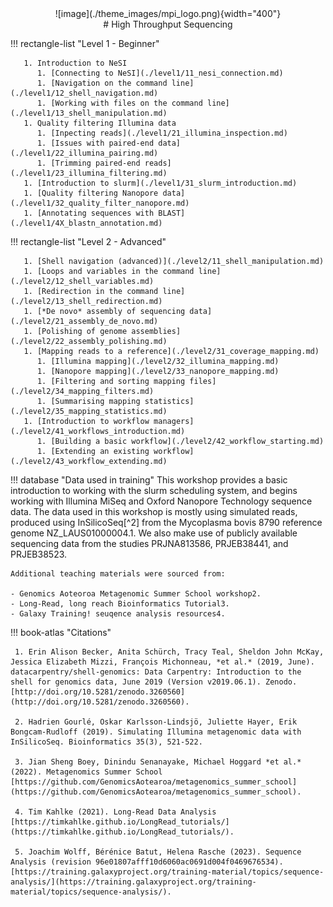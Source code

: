 <center>![image](./theme_images/mpi_logo.png){width="400"}</center>
<center>
# High Throughput Sequencing
</center>

!!! rectangle-list "Level 1 - Beginner"

       1. Introduction to NeSI
          1. [Connecting to NeSI](./level1/11_nesi_connection.md)
          1. [Navigation on the command line](./level1/12_shell_navigation.md)
          1. [Working with files on the command line](./level1/13_shell_manipulation.md)
       1. Quality filtering Illumina data
          1. [Inpecting reads](./level1/21_illumina_inspection.md)
          1. [Issues with paired-end data](./level1/22_illumina_pairing.md)
          1. [Trimming paired-end reads](./level1/23_illumina_filtering.md)
       1. [Introduction to slurm](./level1/31_slurm_introduction.md)
       1. [Quality filtering Nanopore data](./level1/32_quality_filter_nanopore.md)
       1. [Annotating sequences with BLAST](./level1/4X_blastn_annotation.md)

!!! rectangle-list "Level 2 - Advanced"

       1. [Shell navigation (advanced)](./level2/11_shell_manipulation.md)
       1. [Loops and variables in the command line](./level2/12_shell_variables.md)
       1. [Redirection in the command line](./level2/13_shell_redirection.md)
       1. [*De novo* assembly of sequencing data](./level2/21_assembly_de_novo.md)
       1. [Polishing of genome assemblies](./level2/22_assembly_polishing.md)
       1. [Mapping reads to a reference](./level2/31_coverage_mapping.md)
          1. [Illumina mapping](./level2/32_illumina_mapping.md)
          1. [Nanopore mapping](./level2/33_nanopore_mapping.md)
          1. [Filtering and sorting mapping files](./level2/34_mapping_filters.md)
          1. [Summarising mapping statistics](./level2/35_mapping_statistics.md)
       1. [Introduction to workflow managers](./level2/41_workflows_introduction.md)
          1. [Building a basic workflow](./level2/42_workflow_starting.md)
          1. [Extending an existing workflow](./level2/43_workflow_extending.md)
      
    

!!! database "Data used in training"
    This workshop provides a basic introduction to working with the slurm scheduling system, and begins working with Illumina MiSeq and Oxford Nanopore Technology sequence data. The data used in this workshop is mostly using simulated reads, produced using InSilicoSeq[^2] from the Mycoplasma bovis 8790 reference genome NZ_LAUS01000004.1. We also make use of publicly available sequencing data from the studies PRJNA813586, PRJEB38441, and PRJEB38523.

    Additional teaching materials were sourced from:

    - Genomics Aoteoroa Metagenomic Summer School workshop2.
    - Long-Read, long reach Bioinformatics Tutorial3.
    - Galaxy Training! seuqence analysis resources4.

!!! book-atlas "Citations"

     1. Erin Alison Becker, Anita Schürch, Tracy Teal, Sheldon John McKay, Jessica Elizabeth Mizzi, François Michonneau, *et al.* (2019, June). datacarpentry/shell-genomics: Data Carpentry: Introduction to the shell for genomics data, June 2019 (Version v2019.06.1). Zenodo. [http://doi.org/10.5281/zenodo.3260560](http://doi.org/10.5281/zenodo.3260560).
     
     2. Hadrien Gourlé, Oskar Karlsson-Lindsjö, Juliette Hayer, Erik Bongcam-Rudloff (2019). Simulating Illumina metagenomic data with InSilicoSeq. Bioinformatics 35(3), 521-522.
     
     3. Jian Sheng Boey, Dinindu Senanayake, Michael Hoggard *et al.* (2022). Metagenomics Summer School [https://github.com/GenomicsAotearoa/metagenomics_summer_school](https://github.com/GenomicsAotearoa/metagenomics_summer_school).
     
     4. Tim Kahlke (2021). Long-Read Data Analysis [https://timkahlke.github.io/LongRead_tutorials/](https://timkahlke.github.io/LongRead_tutorials/).
     
     5. Joachim Wolff, Bérénice Batut, Helena Rasche (2023). Sequence Analysis (revision 96e01807afff10d6060ac0691d004f0469676534). [https://training.galaxyproject.org/training-material/topics/sequence-analysis/](https://training.galaxyproject.org/training-material/topics/sequence-analysis/).
     